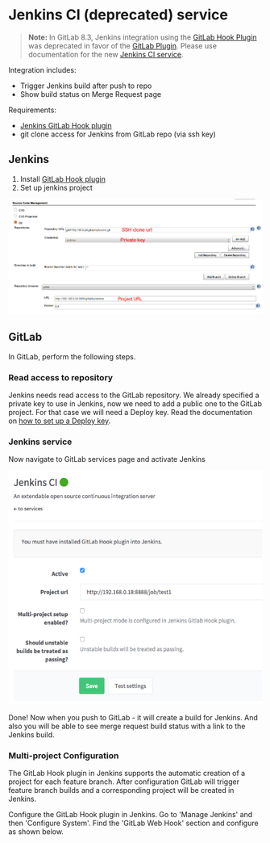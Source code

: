 # Jenkins CI (deprecated) service

>**Note:** In GitLab 8.3, Jenkins integration using the
[GitLab Hook Plugin](https://wiki.jenkins.io/display/JENKINS/GitLab+Hook+Plugin)
was deprecated in favor of the
[GitLab Plugin](https://wiki.jenkins.io/display/JENKINS/GitLab+Plugin).
Please use documentation for the new [Jenkins CI service](jenkins.md).

Integration includes:

* Trigger Jenkins build after push to repo
* Show build status on Merge Request page

Requirements:

* [Jenkins GitLab Hook plugin](https://wiki.jenkins.io/display/JENKINS/GitLab+Hook+Plugin)
* git clone access for Jenkins from GitLab repo (via ssh key)

## Jenkins

1. Install [GitLab Hook plugin](https://wiki.jenkins.io/display/JENKINS/GitLab+Hook+Plugin)
2. Set up jenkins project

![screen](img/jenkins_project.png)

## GitLab

In GitLab, perform the following steps.

### Read access to repository

Jenkins needs read access to the GitLab repository. We already specified a
private key to use in Jenkins, now we need to add a public one to the GitLab
project. For that case we will need a Deploy key. Read the documentation on
[how to set up a Deploy key](../ssh/README.md#deploy-keys).

### Jenkins service

Now navigate to GitLab services page and activate Jenkins

![screen](img/jenkins_gitlab_service.png)

Done! Now when you push to GitLab - it will create a build for Jenkins.
And also you will be able to see merge request build status with a link to the Jenkins build.

### Multi-project Configuration

The GitLab Hook plugin in Jenkins supports the automatic creation of a project
for each feature branch. After configuration GitLab will trigger feature branch
builds and a corresponding project will be created in Jenkins.

Configure the GitLab Hook plugin in Jenkins. Go to 'Manage Jenkins' and then
'Configure System'. Find the 'GitLab Web Hook' section and configure as shown below.
